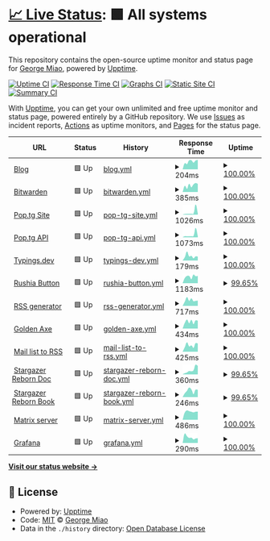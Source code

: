 # [📈 Live Status](https://status.miao.dev): <!--live status--> **🟩 All systems operational**

This repository contains the open-source uptime monitor and status page for [George Miao](miao.dev), powered by [Upptime](https://github.com/upptime/upptime).

[![Uptime CI](https://github.com/George-Miao/upptime/workflows/Uptime%20CI/badge.svg)](https://github.com/George-Miao/upptime/actions?query=workflow%3A%22Uptime+CI%22)
[![Response Time CI](https://github.com/George-Miao/upptime/workflows/Response%20Time%20CI/badge.svg)](https://github.com/George-Miao/upptime/actions?query=workflow%3A%22Response+Time+CI%22)
[![Graphs CI](https://github.com/George-Miao/upptime/workflows/Graphs%20CI/badge.svg)](https://github.com/George-Miao/upptime/actions?query=workflow%3A%22Graphs+CI%22)
[![Static Site CI](https://github.com/George-Miao/upptime/workflows/Static%20Site%20CI/badge.svg)](https://github.com/George-Miao/upptime/actions?query=workflow%3A%22Static+Site+CI%22)
[![Summary CI](https://github.com/George-Miao/upptime/workflows/Summary%20CI/badge.svg)](https://github.com/George-Miao/upptime/actions?query=workflow%3A%22Summary+CI%22)

With [Upptime](https://upptime.js.org), you can get your own unlimited and free uptime monitor and status page, powered entirely by a GitHub repository. We use [Issues](https://github.com/George-Miao/upptime/issues) as incident reports, [Actions](https://github.com/George-Miao/upptime/actions) as uptime monitors, and [Pages](https://status.miao.dev) for the status page.

<!--start: status pages-->
<!-- This summary is generated by Upptime (https://github.com/upptime/upptime) -->
<!-- Do not edit this manually, your changes will be overwritten -->
<!-- prettier-ignore -->
| URL | Status | History | Response Time | Uptime |
| --- | ------ | ------- | ------------- | ------ |
| <img alt="" src="https://favicons.githubusercontent.com/miao.dev" height="13"> [Blog](https://miao.dev) | 🟩 Up | [blog.yml](https://github.com/George-Miao/Upptime/commits/HEAD/history/blog.yml) | <details><summary><img alt="Response time graph" src="./graphs/blog/response-time-week.png" height="20"> 204ms</summary><br><a href="https://status.miao.dev/history/blog"><img alt="Response time 258" src="https://img.shields.io/endpoint?url=https%3A%2F%2Fraw.githubusercontent.com%2FGeorge-Miao%2FUpptime%2FHEAD%2Fapi%2Fblog%2Fresponse-time.json"></a><br><a href="https://status.miao.dev/history/blog"><img alt="24-hour response time 250" src="https://img.shields.io/endpoint?url=https%3A%2F%2Fraw.githubusercontent.com%2FGeorge-Miao%2FUpptime%2FHEAD%2Fapi%2Fblog%2Fresponse-time-day.json"></a><br><a href="https://status.miao.dev/history/blog"><img alt="7-day response time 204" src="https://img.shields.io/endpoint?url=https%3A%2F%2Fraw.githubusercontent.com%2FGeorge-Miao%2FUpptime%2FHEAD%2Fapi%2Fblog%2Fresponse-time-week.json"></a><br><a href="https://status.miao.dev/history/blog"><img alt="30-day response time 209" src="https://img.shields.io/endpoint?url=https%3A%2F%2Fraw.githubusercontent.com%2FGeorge-Miao%2FUpptime%2FHEAD%2Fapi%2Fblog%2Fresponse-time-month.json"></a><br><a href="https://status.miao.dev/history/blog"><img alt="1-year response time 257" src="https://img.shields.io/endpoint?url=https%3A%2F%2Fraw.githubusercontent.com%2FGeorge-Miao%2FUpptime%2FHEAD%2Fapi%2Fblog%2Fresponse-time-year.json"></a></details> | <details><summary><a href="https://status.miao.dev/history/blog">100.00%</a></summary><a href="https://status.miao.dev/history/blog"><img alt="All-time uptime 79.72%" src="https://img.shields.io/endpoint?url=https%3A%2F%2Fraw.githubusercontent.com%2FGeorge-Miao%2FUpptime%2FHEAD%2Fapi%2Fblog%2Fuptime.json"></a><br><a href="https://status.miao.dev/history/blog"><img alt="24-hour uptime 100.00%" src="https://img.shields.io/endpoint?url=https%3A%2F%2Fraw.githubusercontent.com%2FGeorge-Miao%2FUpptime%2FHEAD%2Fapi%2Fblog%2Fuptime-day.json"></a><br><a href="https://status.miao.dev/history/blog"><img alt="7-day uptime 100.00%" src="https://img.shields.io/endpoint?url=https%3A%2F%2Fraw.githubusercontent.com%2FGeorge-Miao%2FUpptime%2FHEAD%2Fapi%2Fblog%2Fuptime-week.json"></a><br><a href="https://status.miao.dev/history/blog"><img alt="30-day uptime 100.00%" src="https://img.shields.io/endpoint?url=https%3A%2F%2Fraw.githubusercontent.com%2FGeorge-Miao%2FUpptime%2FHEAD%2Fapi%2Fblog%2Fuptime-month.json"></a><br><a href="https://status.miao.dev/history/blog"><img alt="1-year uptime 79.72%" src="https://img.shields.io/endpoint?url=https%3A%2F%2Fraw.githubusercontent.com%2FGeorge-Miao%2FUpptime%2FHEAD%2Fapi%2Fblog%2Fuptime-year.json"></a></details>
| <img alt="" src="https://favicons.githubusercontent.com/bitwarden.miao.dev" height="13"> [Bitwarden](https://bitwarden.miao.dev) | 🟩 Up | [bitwarden.yml](https://github.com/George-Miao/Upptime/commits/HEAD/history/bitwarden.yml) | <details><summary><img alt="Response time graph" src="./graphs/bitwarden/response-time-week.png" height="20"> 385ms</summary><br><a href="https://status.miao.dev/history/bitwarden"><img alt="Response time 278" src="https://img.shields.io/endpoint?url=https%3A%2F%2Fraw.githubusercontent.com%2FGeorge-Miao%2FUpptime%2FHEAD%2Fapi%2Fbitwarden%2Fresponse-time.json"></a><br><a href="https://status.miao.dev/history/bitwarden"><img alt="24-hour response time 320" src="https://img.shields.io/endpoint?url=https%3A%2F%2Fraw.githubusercontent.com%2FGeorge-Miao%2FUpptime%2FHEAD%2Fapi%2Fbitwarden%2Fresponse-time-day.json"></a><br><a href="https://status.miao.dev/history/bitwarden"><img alt="7-day response time 385" src="https://img.shields.io/endpoint?url=https%3A%2F%2Fraw.githubusercontent.com%2FGeorge-Miao%2FUpptime%2FHEAD%2Fapi%2Fbitwarden%2Fresponse-time-week.json"></a><br><a href="https://status.miao.dev/history/bitwarden"><img alt="30-day response time 350" src="https://img.shields.io/endpoint?url=https%3A%2F%2Fraw.githubusercontent.com%2FGeorge-Miao%2FUpptime%2FHEAD%2Fapi%2Fbitwarden%2Fresponse-time-month.json"></a><br><a href="https://status.miao.dev/history/bitwarden"><img alt="1-year response time 277" src="https://img.shields.io/endpoint?url=https%3A%2F%2Fraw.githubusercontent.com%2FGeorge-Miao%2FUpptime%2FHEAD%2Fapi%2Fbitwarden%2Fresponse-time-year.json"></a></details> | <details><summary><a href="https://status.miao.dev/history/bitwarden">100.00%</a></summary><a href="https://status.miao.dev/history/bitwarden"><img alt="All-time uptime 95.26%" src="https://img.shields.io/endpoint?url=https%3A%2F%2Fraw.githubusercontent.com%2FGeorge-Miao%2FUpptime%2FHEAD%2Fapi%2Fbitwarden%2Fuptime.json"></a><br><a href="https://status.miao.dev/history/bitwarden"><img alt="24-hour uptime 100.00%" src="https://img.shields.io/endpoint?url=https%3A%2F%2Fraw.githubusercontent.com%2FGeorge-Miao%2FUpptime%2FHEAD%2Fapi%2Fbitwarden%2Fuptime-day.json"></a><br><a href="https://status.miao.dev/history/bitwarden"><img alt="7-day uptime 100.00%" src="https://img.shields.io/endpoint?url=https%3A%2F%2Fraw.githubusercontent.com%2FGeorge-Miao%2FUpptime%2FHEAD%2Fapi%2Fbitwarden%2Fuptime-week.json"></a><br><a href="https://status.miao.dev/history/bitwarden"><img alt="30-day uptime 100.00%" src="https://img.shields.io/endpoint?url=https%3A%2F%2Fraw.githubusercontent.com%2FGeorge-Miao%2FUpptime%2FHEAD%2Fapi%2Fbitwarden%2Fuptime-month.json"></a><br><a href="https://status.miao.dev/history/bitwarden"><img alt="1-year uptime 95.25%" src="https://img.shields.io/endpoint?url=https%3A%2F%2Fraw.githubusercontent.com%2FGeorge-Miao%2FUpptime%2FHEAD%2Fapi%2Fbitwarden%2Fuptime-year.json"></a></details>
| <img alt="" src="https://favicons.githubusercontent.com/www.pop.tg" height="13"> [Pop.tg Site](https://www.pop.tg) | 🟩 Up | [pop-tg-site.yml](https://github.com/George-Miao/Upptime/commits/HEAD/history/pop-tg-site.yml) | <details><summary><img alt="Response time graph" src="./graphs/pop-tg-site/response-time-week.png" height="20"> 1026ms</summary><br><a href="https://status.miao.dev/history/pop-tg-site"><img alt="Response time 755" src="https://img.shields.io/endpoint?url=https%3A%2F%2Fraw.githubusercontent.com%2FGeorge-Miao%2FUpptime%2FHEAD%2Fapi%2Fpop-tg-site%2Fresponse-time.json"></a><br><a href="https://status.miao.dev/history/pop-tg-site"><img alt="24-hour response time 277" src="https://img.shields.io/endpoint?url=https%3A%2F%2Fraw.githubusercontent.com%2FGeorge-Miao%2FUpptime%2FHEAD%2Fapi%2Fpop-tg-site%2Fresponse-time-day.json"></a><br><a href="https://status.miao.dev/history/pop-tg-site"><img alt="7-day response time 1026" src="https://img.shields.io/endpoint?url=https%3A%2F%2Fraw.githubusercontent.com%2FGeorge-Miao%2FUpptime%2FHEAD%2Fapi%2Fpop-tg-site%2Fresponse-time-week.json"></a><br><a href="https://status.miao.dev/history/pop-tg-site"><img alt="30-day response time 557" src="https://img.shields.io/endpoint?url=https%3A%2F%2Fraw.githubusercontent.com%2FGeorge-Miao%2FUpptime%2FHEAD%2Fapi%2Fpop-tg-site%2Fresponse-time-month.json"></a><br><a href="https://status.miao.dev/history/pop-tg-site"><img alt="1-year response time 761" src="https://img.shields.io/endpoint?url=https%3A%2F%2Fraw.githubusercontent.com%2FGeorge-Miao%2FUpptime%2FHEAD%2Fapi%2Fpop-tg-site%2Fresponse-time-year.json"></a></details> | <details><summary><a href="https://status.miao.dev/history/pop-tg-site">100.00%</a></summary><a href="https://status.miao.dev/history/pop-tg-site"><img alt="All-time uptime 99.95%" src="https://img.shields.io/endpoint?url=https%3A%2F%2Fraw.githubusercontent.com%2FGeorge-Miao%2FUpptime%2FHEAD%2Fapi%2Fpop-tg-site%2Fuptime.json"></a><br><a href="https://status.miao.dev/history/pop-tg-site"><img alt="24-hour uptime 100.00%" src="https://img.shields.io/endpoint?url=https%3A%2F%2Fraw.githubusercontent.com%2FGeorge-Miao%2FUpptime%2FHEAD%2Fapi%2Fpop-tg-site%2Fuptime-day.json"></a><br><a href="https://status.miao.dev/history/pop-tg-site"><img alt="7-day uptime 100.00%" src="https://img.shields.io/endpoint?url=https%3A%2F%2Fraw.githubusercontent.com%2FGeorge-Miao%2FUpptime%2FHEAD%2Fapi%2Fpop-tg-site%2Fuptime-week.json"></a><br><a href="https://status.miao.dev/history/pop-tg-site"><img alt="30-day uptime 100.00%" src="https://img.shields.io/endpoint?url=https%3A%2F%2Fraw.githubusercontent.com%2FGeorge-Miao%2FUpptime%2FHEAD%2Fapi%2Fpop-tg-site%2Fuptime-month.json"></a><br><a href="https://status.miao.dev/history/pop-tg-site"><img alt="1-year uptime 99.95%" src="https://img.shields.io/endpoint?url=https%3A%2F%2Fraw.githubusercontent.com%2FGeorge-Miao%2FUpptime%2FHEAD%2Fapi%2Fpop-tg-site%2Fuptime-year.json"></a></details>
| <img alt="" src="https://favicons.githubusercontent.com/pop.tg" height="13"> [Pop.tg API](https://pop.tg/api/v2/get_record) | 🟩 Up | [pop-tg-api.yml](https://github.com/George-Miao/Upptime/commits/HEAD/history/pop-tg-api.yml) | <details><summary><img alt="Response time graph" src="./graphs/pop-tg-api/response-time-week.png" height="20"> 1073ms</summary><br><a href="https://status.miao.dev/history/pop-tg-api"><img alt="Response time 661" src="https://img.shields.io/endpoint?url=https%3A%2F%2Fraw.githubusercontent.com%2FGeorge-Miao%2FUpptime%2FHEAD%2Fapi%2Fpop-tg-api%2Fresponse-time.json"></a><br><a href="https://status.miao.dev/history/pop-tg-api"><img alt="24-hour response time 483" src="https://img.shields.io/endpoint?url=https%3A%2F%2Fraw.githubusercontent.com%2FGeorge-Miao%2FUpptime%2FHEAD%2Fapi%2Fpop-tg-api%2Fresponse-time-day.json"></a><br><a href="https://status.miao.dev/history/pop-tg-api"><img alt="7-day response time 1073" src="https://img.shields.io/endpoint?url=https%3A%2F%2Fraw.githubusercontent.com%2FGeorge-Miao%2FUpptime%2FHEAD%2Fapi%2Fpop-tg-api%2Fresponse-time-week.json"></a><br><a href="https://status.miao.dev/history/pop-tg-api"><img alt="30-day response time 863" src="https://img.shields.io/endpoint?url=https%3A%2F%2Fraw.githubusercontent.com%2FGeorge-Miao%2FUpptime%2FHEAD%2Fapi%2Fpop-tg-api%2Fresponse-time-month.json"></a><br><a href="https://status.miao.dev/history/pop-tg-api"><img alt="1-year response time 669" src="https://img.shields.io/endpoint?url=https%3A%2F%2Fraw.githubusercontent.com%2FGeorge-Miao%2FUpptime%2FHEAD%2Fapi%2Fpop-tg-api%2Fresponse-time-year.json"></a></details> | <details><summary><a href="https://status.miao.dev/history/pop-tg-api">100.00%</a></summary><a href="https://status.miao.dev/history/pop-tg-api"><img alt="All-time uptime 99.98%" src="https://img.shields.io/endpoint?url=https%3A%2F%2Fraw.githubusercontent.com%2FGeorge-Miao%2FUpptime%2FHEAD%2Fapi%2Fpop-tg-api%2Fuptime.json"></a><br><a href="https://status.miao.dev/history/pop-tg-api"><img alt="24-hour uptime 100.00%" src="https://img.shields.io/endpoint?url=https%3A%2F%2Fraw.githubusercontent.com%2FGeorge-Miao%2FUpptime%2FHEAD%2Fapi%2Fpop-tg-api%2Fuptime-day.json"></a><br><a href="https://status.miao.dev/history/pop-tg-api"><img alt="7-day uptime 100.00%" src="https://img.shields.io/endpoint?url=https%3A%2F%2Fraw.githubusercontent.com%2FGeorge-Miao%2FUpptime%2FHEAD%2Fapi%2Fpop-tg-api%2Fuptime-week.json"></a><br><a href="https://status.miao.dev/history/pop-tg-api"><img alt="30-day uptime 100.00%" src="https://img.shields.io/endpoint?url=https%3A%2F%2Fraw.githubusercontent.com%2FGeorge-Miao%2FUpptime%2FHEAD%2Fapi%2Fpop-tg-api%2Fuptime-month.json"></a><br><a href="https://status.miao.dev/history/pop-tg-api"><img alt="1-year uptime 99.98%" src="https://img.shields.io/endpoint?url=https%3A%2F%2Fraw.githubusercontent.com%2FGeorge-Miao%2FUpptime%2FHEAD%2Fapi%2Fpop-tg-api%2Fuptime-year.json"></a></details>
| <img alt="" src="https://favicons.githubusercontent.com/typings.dev" height="13"> [Typings.dev](https://typings.dev) | 🟩 Up | [typings-dev.yml](https://github.com/George-Miao/Upptime/commits/HEAD/history/typings-dev.yml) | <details><summary><img alt="Response time graph" src="./graphs/typings-dev/response-time-week.png" height="20"> 179ms</summary><br><a href="https://status.miao.dev/history/typings-dev"><img alt="Response time 149" src="https://img.shields.io/endpoint?url=https%3A%2F%2Fraw.githubusercontent.com%2FGeorge-Miao%2FUpptime%2FHEAD%2Fapi%2Ftypings-dev%2Fresponse-time.json"></a><br><a href="https://status.miao.dev/history/typings-dev"><img alt="24-hour response time 175" src="https://img.shields.io/endpoint?url=https%3A%2F%2Fraw.githubusercontent.com%2FGeorge-Miao%2FUpptime%2FHEAD%2Fapi%2Ftypings-dev%2Fresponse-time-day.json"></a><br><a href="https://status.miao.dev/history/typings-dev"><img alt="7-day response time 179" src="https://img.shields.io/endpoint?url=https%3A%2F%2Fraw.githubusercontent.com%2FGeorge-Miao%2FUpptime%2FHEAD%2Fapi%2Ftypings-dev%2Fresponse-time-week.json"></a><br><a href="https://status.miao.dev/history/typings-dev"><img alt="30-day response time 155" src="https://img.shields.io/endpoint?url=https%3A%2F%2Fraw.githubusercontent.com%2FGeorge-Miao%2FUpptime%2FHEAD%2Fapi%2Ftypings-dev%2Fresponse-time-month.json"></a><br><a href="https://status.miao.dev/history/typings-dev"><img alt="1-year response time 149" src="https://img.shields.io/endpoint?url=https%3A%2F%2Fraw.githubusercontent.com%2FGeorge-Miao%2FUpptime%2FHEAD%2Fapi%2Ftypings-dev%2Fresponse-time-year.json"></a></details> | <details><summary><a href="https://status.miao.dev/history/typings-dev">100.00%</a></summary><a href="https://status.miao.dev/history/typings-dev"><img alt="All-time uptime 100.00%" src="https://img.shields.io/endpoint?url=https%3A%2F%2Fraw.githubusercontent.com%2FGeorge-Miao%2FUpptime%2FHEAD%2Fapi%2Ftypings-dev%2Fuptime.json"></a><br><a href="https://status.miao.dev/history/typings-dev"><img alt="24-hour uptime 100.00%" src="https://img.shields.io/endpoint?url=https%3A%2F%2Fraw.githubusercontent.com%2FGeorge-Miao%2FUpptime%2FHEAD%2Fapi%2Ftypings-dev%2Fuptime-day.json"></a><br><a href="https://status.miao.dev/history/typings-dev"><img alt="7-day uptime 100.00%" src="https://img.shields.io/endpoint?url=https%3A%2F%2Fraw.githubusercontent.com%2FGeorge-Miao%2FUpptime%2FHEAD%2Fapi%2Ftypings-dev%2Fuptime-week.json"></a><br><a href="https://status.miao.dev/history/typings-dev"><img alt="30-day uptime 100.00%" src="https://img.shields.io/endpoint?url=https%3A%2F%2Fraw.githubusercontent.com%2FGeorge-Miao%2FUpptime%2FHEAD%2Fapi%2Ftypings-dev%2Fuptime-month.json"></a><br><a href="https://status.miao.dev/history/typings-dev"><img alt="1-year uptime 100.00%" src="https://img.shields.io/endpoint?url=https%3A%2F%2Fraw.githubusercontent.com%2FGeorge-Miao%2FUpptime%2FHEAD%2Fapi%2Ftypings-dev%2Fuptime-year.json"></a></details>
| <img alt="" src="https://favicons.githubusercontent.com/rushia.moe" height="13"> [Rushia Button](https://rushia.moe) | 🟩 Up | [rushia-button.yml](https://github.com/George-Miao/Upptime/commits/HEAD/history/rushia-button.yml) | <details><summary><img alt="Response time graph" src="./graphs/rushia-button/response-time-week.png" height="20"> 1183ms</summary><br><a href="https://status.miao.dev/history/rushia-button"><img alt="Response time 564" src="https://img.shields.io/endpoint?url=https%3A%2F%2Fraw.githubusercontent.com%2FGeorge-Miao%2FUpptime%2FHEAD%2Fapi%2Frushia-button%2Fresponse-time.json"></a><br><a href="https://status.miao.dev/history/rushia-button"><img alt="24-hour response time 2743" src="https://img.shields.io/endpoint?url=https%3A%2F%2Fraw.githubusercontent.com%2FGeorge-Miao%2FUpptime%2FHEAD%2Fapi%2Frushia-button%2Fresponse-time-day.json"></a><br><a href="https://status.miao.dev/history/rushia-button"><img alt="7-day response time 1183" src="https://img.shields.io/endpoint?url=https%3A%2F%2Fraw.githubusercontent.com%2FGeorge-Miao%2FUpptime%2FHEAD%2Fapi%2Frushia-button%2Fresponse-time-week.json"></a><br><a href="https://status.miao.dev/history/rushia-button"><img alt="30-day response time 897" src="https://img.shields.io/endpoint?url=https%3A%2F%2Fraw.githubusercontent.com%2FGeorge-Miao%2FUpptime%2FHEAD%2Fapi%2Frushia-button%2Fresponse-time-month.json"></a><br><a href="https://status.miao.dev/history/rushia-button"><img alt="1-year response time 571" src="https://img.shields.io/endpoint?url=https%3A%2F%2Fraw.githubusercontent.com%2FGeorge-Miao%2FUpptime%2FHEAD%2Fapi%2Frushia-button%2Fresponse-time-year.json"></a></details> | <details><summary><a href="https://status.miao.dev/history/rushia-button">99.65%</a></summary><a href="https://status.miao.dev/history/rushia-button"><img alt="All-time uptime 99.95%" src="https://img.shields.io/endpoint?url=https%3A%2F%2Fraw.githubusercontent.com%2FGeorge-Miao%2FUpptime%2FHEAD%2Fapi%2Frushia-button%2Fuptime.json"></a><br><a href="https://status.miao.dev/history/rushia-button"><img alt="24-hour uptime 97.53%" src="https://img.shields.io/endpoint?url=https%3A%2F%2Fraw.githubusercontent.com%2FGeorge-Miao%2FUpptime%2FHEAD%2Fapi%2Frushia-button%2Fuptime-day.json"></a><br><a href="https://status.miao.dev/history/rushia-button"><img alt="7-day uptime 99.65%" src="https://img.shields.io/endpoint?url=https%3A%2F%2Fraw.githubusercontent.com%2FGeorge-Miao%2FUpptime%2FHEAD%2Fapi%2Frushia-button%2Fuptime-week.json"></a><br><a href="https://status.miao.dev/history/rushia-button"><img alt="30-day uptime 99.92%" src="https://img.shields.io/endpoint?url=https%3A%2F%2Fraw.githubusercontent.com%2FGeorge-Miao%2FUpptime%2FHEAD%2Fapi%2Frushia-button%2Fuptime-month.json"></a><br><a href="https://status.miao.dev/history/rushia-button"><img alt="1-year uptime 99.95%" src="https://img.shields.io/endpoint?url=https%3A%2F%2Fraw.githubusercontent.com%2FGeorge-Miao%2FUpptime%2FHEAD%2Fapi%2Frushia-button%2Fuptime-year.json"></a></details>
| <img alt="" src="https://favicons.githubusercontent.com/rss.miao.dev" height="13"> [RSS generator](https://rss.miao.dev/bili/article/123) | 🟩 Up | [rss-generator.yml](https://github.com/George-Miao/Upptime/commits/HEAD/history/rss-generator.yml) | <details><summary><img alt="Response time graph" src="./graphs/rss-generator/response-time-week.png" height="20"> 717ms</summary><br><a href="https://status.miao.dev/history/rss-generator"><img alt="Response time 1299" src="https://img.shields.io/endpoint?url=https%3A%2F%2Fraw.githubusercontent.com%2FGeorge-Miao%2FUpptime%2FHEAD%2Fapi%2Frss-generator%2Fresponse-time.json"></a><br><a href="https://status.miao.dev/history/rss-generator"><img alt="24-hour response time 803" src="https://img.shields.io/endpoint?url=https%3A%2F%2Fraw.githubusercontent.com%2FGeorge-Miao%2FUpptime%2FHEAD%2Fapi%2Frss-generator%2Fresponse-time-day.json"></a><br><a href="https://status.miao.dev/history/rss-generator"><img alt="7-day response time 717" src="https://img.shields.io/endpoint?url=https%3A%2F%2Fraw.githubusercontent.com%2FGeorge-Miao%2FUpptime%2FHEAD%2Fapi%2Frss-generator%2Fresponse-time-week.json"></a><br><a href="https://status.miao.dev/history/rss-generator"><img alt="30-day response time 801" src="https://img.shields.io/endpoint?url=https%3A%2F%2Fraw.githubusercontent.com%2FGeorge-Miao%2FUpptime%2FHEAD%2Fapi%2Frss-generator%2Fresponse-time-month.json"></a><br><a href="https://status.miao.dev/history/rss-generator"><img alt="1-year response time 1306" src="https://img.shields.io/endpoint?url=https%3A%2F%2Fraw.githubusercontent.com%2FGeorge-Miao%2FUpptime%2FHEAD%2Fapi%2Frss-generator%2Fresponse-time-year.json"></a></details> | <details><summary><a href="https://status.miao.dev/history/rss-generator">100.00%</a></summary><a href="https://status.miao.dev/history/rss-generator"><img alt="All-time uptime 95.33%" src="https://img.shields.io/endpoint?url=https%3A%2F%2Fraw.githubusercontent.com%2FGeorge-Miao%2FUpptime%2FHEAD%2Fapi%2Frss-generator%2Fuptime.json"></a><br><a href="https://status.miao.dev/history/rss-generator"><img alt="24-hour uptime 100.00%" src="https://img.shields.io/endpoint?url=https%3A%2F%2Fraw.githubusercontent.com%2FGeorge-Miao%2FUpptime%2FHEAD%2Fapi%2Frss-generator%2Fuptime-day.json"></a><br><a href="https://status.miao.dev/history/rss-generator"><img alt="7-day uptime 100.00%" src="https://img.shields.io/endpoint?url=https%3A%2F%2Fraw.githubusercontent.com%2FGeorge-Miao%2FUpptime%2FHEAD%2Fapi%2Frss-generator%2Fuptime-week.json"></a><br><a href="https://status.miao.dev/history/rss-generator"><img alt="30-day uptime 100.00%" src="https://img.shields.io/endpoint?url=https%3A%2F%2Fraw.githubusercontent.com%2FGeorge-Miao%2FUpptime%2FHEAD%2Fapi%2Frss-generator%2Fuptime-month.json"></a><br><a href="https://status.miao.dev/history/rss-generator"><img alt="1-year uptime 95.24%" src="https://img.shields.io/endpoint?url=https%3A%2F%2Fraw.githubusercontent.com%2FGeorge-Miao%2FUpptime%2FHEAD%2Fapi%2Frss-generator%2Fuptime-year.json"></a></details>
| <img alt="" src="https://favicons.githubusercontent.com/golden-axe.fly.dev" height="13"> [Golden Axe](https://golden-axe.fly.dev/health) | 🟩 Up | [golden-axe.yml](https://github.com/George-Miao/Upptime/commits/HEAD/history/golden-axe.yml) | <details><summary><img alt="Response time graph" src="./graphs/golden-axe/response-time-week.png" height="20"> 434ms</summary><br><a href="https://status.miao.dev/history/golden-axe"><img alt="Response time 479" src="https://img.shields.io/endpoint?url=https%3A%2F%2Fraw.githubusercontent.com%2FGeorge-Miao%2FUpptime%2FHEAD%2Fapi%2Fgolden-axe%2Fresponse-time.json"></a><br><a href="https://status.miao.dev/history/golden-axe"><img alt="24-hour response time 504" src="https://img.shields.io/endpoint?url=https%3A%2F%2Fraw.githubusercontent.com%2FGeorge-Miao%2FUpptime%2FHEAD%2Fapi%2Fgolden-axe%2Fresponse-time-day.json"></a><br><a href="https://status.miao.dev/history/golden-axe"><img alt="7-day response time 434" src="https://img.shields.io/endpoint?url=https%3A%2F%2Fraw.githubusercontent.com%2FGeorge-Miao%2FUpptime%2FHEAD%2Fapi%2Fgolden-axe%2Fresponse-time-week.json"></a><br><a href="https://status.miao.dev/history/golden-axe"><img alt="30-day response time 465" src="https://img.shields.io/endpoint?url=https%3A%2F%2Fraw.githubusercontent.com%2FGeorge-Miao%2FUpptime%2FHEAD%2Fapi%2Fgolden-axe%2Fresponse-time-month.json"></a><br><a href="https://status.miao.dev/history/golden-axe"><img alt="1-year response time 479" src="https://img.shields.io/endpoint?url=https%3A%2F%2Fraw.githubusercontent.com%2FGeorge-Miao%2FUpptime%2FHEAD%2Fapi%2Fgolden-axe%2Fresponse-time-year.json"></a></details> | <details><summary><a href="https://status.miao.dev/history/golden-axe">100.00%</a></summary><a href="https://status.miao.dev/history/golden-axe"><img alt="All-time uptime 98.99%" src="https://img.shields.io/endpoint?url=https%3A%2F%2Fraw.githubusercontent.com%2FGeorge-Miao%2FUpptime%2FHEAD%2Fapi%2Fgolden-axe%2Fuptime.json"></a><br><a href="https://status.miao.dev/history/golden-axe"><img alt="24-hour uptime 100.00%" src="https://img.shields.io/endpoint?url=https%3A%2F%2Fraw.githubusercontent.com%2FGeorge-Miao%2FUpptime%2FHEAD%2Fapi%2Fgolden-axe%2Fuptime-day.json"></a><br><a href="https://status.miao.dev/history/golden-axe"><img alt="7-day uptime 100.00%" src="https://img.shields.io/endpoint?url=https%3A%2F%2Fraw.githubusercontent.com%2FGeorge-Miao%2FUpptime%2FHEAD%2Fapi%2Fgolden-axe%2Fuptime-week.json"></a><br><a href="https://status.miao.dev/history/golden-axe"><img alt="30-day uptime 100.00%" src="https://img.shields.io/endpoint?url=https%3A%2F%2Fraw.githubusercontent.com%2FGeorge-Miao%2FUpptime%2FHEAD%2Fapi%2Fgolden-axe%2Fuptime-month.json"></a><br><a href="https://status.miao.dev/history/golden-axe"><img alt="1-year uptime 98.99%" src="https://img.shields.io/endpoint?url=https%3A%2F%2Fraw.githubusercontent.com%2FGeorge-Miao%2FUpptime%2FHEAD%2Fapi%2Fgolden-axe%2Fuptime-year.json"></a></details>
| <img alt="" src="https://favicons.githubusercontent.com/rss.miao.do" height="13"> [Mail list to RSS](https://rss.miao.do/health) | 🟩 Up | [mail-list-to-rss.yml](https://github.com/George-Miao/Upptime/commits/HEAD/history/mail-list-to-rss.yml) | <details><summary><img alt="Response time graph" src="./graphs/mail-list-to-rss/response-time-week.png" height="20"> 425ms</summary><br><a href="https://status.miao.dev/history/mail-list-to-rss"><img alt="Response time 472" src="https://img.shields.io/endpoint?url=https%3A%2F%2Fraw.githubusercontent.com%2FGeorge-Miao%2FUpptime%2FHEAD%2Fapi%2Fmail-list-to-rss%2Fresponse-time.json"></a><br><a href="https://status.miao.dev/history/mail-list-to-rss"><img alt="24-hour response time 543" src="https://img.shields.io/endpoint?url=https%3A%2F%2Fraw.githubusercontent.com%2FGeorge-Miao%2FUpptime%2FHEAD%2Fapi%2Fmail-list-to-rss%2Fresponse-time-day.json"></a><br><a href="https://status.miao.dev/history/mail-list-to-rss"><img alt="7-day response time 425" src="https://img.shields.io/endpoint?url=https%3A%2F%2Fraw.githubusercontent.com%2FGeorge-Miao%2FUpptime%2FHEAD%2Fapi%2Fmail-list-to-rss%2Fresponse-time-week.json"></a><br><a href="https://status.miao.dev/history/mail-list-to-rss"><img alt="30-day response time 456" src="https://img.shields.io/endpoint?url=https%3A%2F%2Fraw.githubusercontent.com%2FGeorge-Miao%2FUpptime%2FHEAD%2Fapi%2Fmail-list-to-rss%2Fresponse-time-month.json"></a><br><a href="https://status.miao.dev/history/mail-list-to-rss"><img alt="1-year response time 472" src="https://img.shields.io/endpoint?url=https%3A%2F%2Fraw.githubusercontent.com%2FGeorge-Miao%2FUpptime%2FHEAD%2Fapi%2Fmail-list-to-rss%2Fresponse-time-year.json"></a></details> | <details><summary><a href="https://status.miao.dev/history/mail-list-to-rss">100.00%</a></summary><a href="https://status.miao.dev/history/mail-list-to-rss"><img alt="All-time uptime 99.99%" src="https://img.shields.io/endpoint?url=https%3A%2F%2Fraw.githubusercontent.com%2FGeorge-Miao%2FUpptime%2FHEAD%2Fapi%2Fmail-list-to-rss%2Fuptime.json"></a><br><a href="https://status.miao.dev/history/mail-list-to-rss"><img alt="24-hour uptime 100.00%" src="https://img.shields.io/endpoint?url=https%3A%2F%2Fraw.githubusercontent.com%2FGeorge-Miao%2FUpptime%2FHEAD%2Fapi%2Fmail-list-to-rss%2Fuptime-day.json"></a><br><a href="https://status.miao.dev/history/mail-list-to-rss"><img alt="7-day uptime 100.00%" src="https://img.shields.io/endpoint?url=https%3A%2F%2Fraw.githubusercontent.com%2FGeorge-Miao%2FUpptime%2FHEAD%2Fapi%2Fmail-list-to-rss%2Fuptime-week.json"></a><br><a href="https://status.miao.dev/history/mail-list-to-rss"><img alt="30-day uptime 100.00%" src="https://img.shields.io/endpoint?url=https%3A%2F%2Fraw.githubusercontent.com%2FGeorge-Miao%2FUpptime%2FHEAD%2Fapi%2Fmail-list-to-rss%2Fuptime-month.json"></a><br><a href="https://status.miao.dev/history/mail-list-to-rss"><img alt="1-year uptime 99.99%" src="https://img.shields.io/endpoint?url=https%3A%2F%2Fraw.githubusercontent.com%2FGeorge-Miao%2FUpptime%2FHEAD%2Fapi%2Fmail-list-to-rss%2Fuptime-year.json"></a></details>
| <img alt="" src="https://favicons.githubusercontent.com/doc.stargazer.sh" height="13"> [Stargazer Reborn Doc](https://doc.stargazer.sh/) | 🟩 Up | [stargazer-reborn-doc.yml](https://github.com/George-Miao/Upptime/commits/HEAD/history/stargazer-reborn-doc.yml) | <details><summary><img alt="Response time graph" src="./graphs/stargazer-reborn-doc/response-time-week.png" height="20"> 360ms</summary><br><a href="https://status.miao.dev/history/stargazer-reborn-doc"><img alt="Response time 453" src="https://img.shields.io/endpoint?url=https%3A%2F%2Fraw.githubusercontent.com%2FGeorge-Miao%2FUpptime%2FHEAD%2Fapi%2Fstargazer-reborn-doc%2Fresponse-time.json"></a><br><a href="https://status.miao.dev/history/stargazer-reborn-doc"><img alt="24-hour response time 244" src="https://img.shields.io/endpoint?url=https%3A%2F%2Fraw.githubusercontent.com%2FGeorge-Miao%2FUpptime%2FHEAD%2Fapi%2Fstargazer-reborn-doc%2Fresponse-time-day.json"></a><br><a href="https://status.miao.dev/history/stargazer-reborn-doc"><img alt="7-day response time 360" src="https://img.shields.io/endpoint?url=https%3A%2F%2Fraw.githubusercontent.com%2FGeorge-Miao%2FUpptime%2FHEAD%2Fapi%2Fstargazer-reborn-doc%2Fresponse-time-week.json"></a><br><a href="https://status.miao.dev/history/stargazer-reborn-doc"><img alt="30-day response time 453" src="https://img.shields.io/endpoint?url=https%3A%2F%2Fraw.githubusercontent.com%2FGeorge-Miao%2FUpptime%2FHEAD%2Fapi%2Fstargazer-reborn-doc%2Fresponse-time-month.json"></a><br><a href="https://status.miao.dev/history/stargazer-reborn-doc"><img alt="1-year response time 453" src="https://img.shields.io/endpoint?url=https%3A%2F%2Fraw.githubusercontent.com%2FGeorge-Miao%2FUpptime%2FHEAD%2Fapi%2Fstargazer-reborn-doc%2Fresponse-time-year.json"></a></details> | <details><summary><a href="https://status.miao.dev/history/stargazer-reborn-doc">99.65%</a></summary><a href="https://status.miao.dev/history/stargazer-reborn-doc"><img alt="All-time uptime 99.91%" src="https://img.shields.io/endpoint?url=https%3A%2F%2Fraw.githubusercontent.com%2FGeorge-Miao%2FUpptime%2FHEAD%2Fapi%2Fstargazer-reborn-doc%2Fuptime.json"></a><br><a href="https://status.miao.dev/history/stargazer-reborn-doc"><img alt="24-hour uptime 97.53%" src="https://img.shields.io/endpoint?url=https%3A%2F%2Fraw.githubusercontent.com%2FGeorge-Miao%2FUpptime%2FHEAD%2Fapi%2Fstargazer-reborn-doc%2Fuptime-day.json"></a><br><a href="https://status.miao.dev/history/stargazer-reborn-doc"><img alt="7-day uptime 99.65%" src="https://img.shields.io/endpoint?url=https%3A%2F%2Fraw.githubusercontent.com%2FGeorge-Miao%2FUpptime%2FHEAD%2Fapi%2Fstargazer-reborn-doc%2Fuptime-week.json"></a><br><a href="https://status.miao.dev/history/stargazer-reborn-doc"><img alt="30-day uptime 99.84%" src="https://img.shields.io/endpoint?url=https%3A%2F%2Fraw.githubusercontent.com%2FGeorge-Miao%2FUpptime%2FHEAD%2Fapi%2Fstargazer-reborn-doc%2Fuptime-month.json"></a><br><a href="https://status.miao.dev/history/stargazer-reborn-doc"><img alt="1-year uptime 99.91%" src="https://img.shields.io/endpoint?url=https%3A%2F%2Fraw.githubusercontent.com%2FGeorge-Miao%2FUpptime%2FHEAD%2Fapi%2Fstargazer-reborn-doc%2Fuptime-year.json"></a></details>
| <img alt="" src="https://favicons.githubusercontent.com/book.stargazer.sh" height="13"> [Stargazer Reborn Book](https://book.stargazer.sh/) | 🟩 Up | [stargazer-reborn-book.yml](https://github.com/George-Miao/Upptime/commits/HEAD/history/stargazer-reborn-book.yml) | <details><summary><img alt="Response time graph" src="./graphs/stargazer-reborn-book/response-time-week.png" height="20"> 246ms</summary><br><a href="https://status.miao.dev/history/stargazer-reborn-book"><img alt="Response time 338" src="https://img.shields.io/endpoint?url=https%3A%2F%2Fraw.githubusercontent.com%2FGeorge-Miao%2FUpptime%2FHEAD%2Fapi%2Fstargazer-reborn-book%2Fresponse-time.json"></a><br><a href="https://status.miao.dev/history/stargazer-reborn-book"><img alt="24-hour response time 282" src="https://img.shields.io/endpoint?url=https%3A%2F%2Fraw.githubusercontent.com%2FGeorge-Miao%2FUpptime%2FHEAD%2Fapi%2Fstargazer-reborn-book%2Fresponse-time-day.json"></a><br><a href="https://status.miao.dev/history/stargazer-reborn-book"><img alt="7-day response time 246" src="https://img.shields.io/endpoint?url=https%3A%2F%2Fraw.githubusercontent.com%2FGeorge-Miao%2FUpptime%2FHEAD%2Fapi%2Fstargazer-reborn-book%2Fresponse-time-week.json"></a><br><a href="https://status.miao.dev/history/stargazer-reborn-book"><img alt="30-day response time 423" src="https://img.shields.io/endpoint?url=https%3A%2F%2Fraw.githubusercontent.com%2FGeorge-Miao%2FUpptime%2FHEAD%2Fapi%2Fstargazer-reborn-book%2Fresponse-time-month.json"></a><br><a href="https://status.miao.dev/history/stargazer-reborn-book"><img alt="1-year response time 338" src="https://img.shields.io/endpoint?url=https%3A%2F%2Fraw.githubusercontent.com%2FGeorge-Miao%2FUpptime%2FHEAD%2Fapi%2Fstargazer-reborn-book%2Fresponse-time-year.json"></a></details> | <details><summary><a href="https://status.miao.dev/history/stargazer-reborn-book">99.65%</a></summary><a href="https://status.miao.dev/history/stargazer-reborn-book"><img alt="All-time uptime 99.91%" src="https://img.shields.io/endpoint?url=https%3A%2F%2Fraw.githubusercontent.com%2FGeorge-Miao%2FUpptime%2FHEAD%2Fapi%2Fstargazer-reborn-book%2Fuptime.json"></a><br><a href="https://status.miao.dev/history/stargazer-reborn-book"><img alt="24-hour uptime 97.53%" src="https://img.shields.io/endpoint?url=https%3A%2F%2Fraw.githubusercontent.com%2FGeorge-Miao%2FUpptime%2FHEAD%2Fapi%2Fstargazer-reborn-book%2Fuptime-day.json"></a><br><a href="https://status.miao.dev/history/stargazer-reborn-book"><img alt="7-day uptime 99.65%" src="https://img.shields.io/endpoint?url=https%3A%2F%2Fraw.githubusercontent.com%2FGeorge-Miao%2FUpptime%2FHEAD%2Fapi%2Fstargazer-reborn-book%2Fuptime-week.json"></a><br><a href="https://status.miao.dev/history/stargazer-reborn-book"><img alt="30-day uptime 99.84%" src="https://img.shields.io/endpoint?url=https%3A%2F%2Fraw.githubusercontent.com%2FGeorge-Miao%2FUpptime%2FHEAD%2Fapi%2Fstargazer-reborn-book%2Fuptime-month.json"></a><br><a href="https://status.miao.dev/history/stargazer-reborn-book"><img alt="1-year uptime 99.91%" src="https://img.shields.io/endpoint?url=https%3A%2F%2Fraw.githubusercontent.com%2FGeorge-Miao%2FUpptime%2FHEAD%2Fapi%2Fstargazer-reborn-book%2Fuptime-year.json"></a></details>
| <img alt="" src="https://favicons.githubusercontent.com/matrix.miao.dev" height="13"> [Matrix server](https://matrix.miao.dev/_matrix/client/versions) | 🟩 Up | [matrix-server.yml](https://github.com/George-Miao/Upptime/commits/HEAD/history/matrix-server.yml) | <details><summary><img alt="Response time graph" src="./graphs/matrix-server/response-time-week.png" height="20"> 486ms</summary><br><a href="https://status.miao.dev/history/matrix-server"><img alt="Response time 478" src="https://img.shields.io/endpoint?url=https%3A%2F%2Fraw.githubusercontent.com%2FGeorge-Miao%2FUpptime%2FHEAD%2Fapi%2Fmatrix-server%2Fresponse-time.json"></a><br><a href="https://status.miao.dev/history/matrix-server"><img alt="24-hour response time 495" src="https://img.shields.io/endpoint?url=https%3A%2F%2Fraw.githubusercontent.com%2FGeorge-Miao%2FUpptime%2FHEAD%2Fapi%2Fmatrix-server%2Fresponse-time-day.json"></a><br><a href="https://status.miao.dev/history/matrix-server"><img alt="7-day response time 486" src="https://img.shields.io/endpoint?url=https%3A%2F%2Fraw.githubusercontent.com%2FGeorge-Miao%2FUpptime%2FHEAD%2Fapi%2Fmatrix-server%2Fresponse-time-week.json"></a><br><a href="https://status.miao.dev/history/matrix-server"><img alt="30-day response time 480" src="https://img.shields.io/endpoint?url=https%3A%2F%2Fraw.githubusercontent.com%2FGeorge-Miao%2FUpptime%2FHEAD%2Fapi%2Fmatrix-server%2Fresponse-time-month.json"></a><br><a href="https://status.miao.dev/history/matrix-server"><img alt="1-year response time 478" src="https://img.shields.io/endpoint?url=https%3A%2F%2Fraw.githubusercontent.com%2FGeorge-Miao%2FUpptime%2FHEAD%2Fapi%2Fmatrix-server%2Fresponse-time-year.json"></a></details> | <details><summary><a href="https://status.miao.dev/history/matrix-server">100.00%</a></summary><a href="https://status.miao.dev/history/matrix-server"><img alt="All-time uptime 100.00%" src="https://img.shields.io/endpoint?url=https%3A%2F%2Fraw.githubusercontent.com%2FGeorge-Miao%2FUpptime%2FHEAD%2Fapi%2Fmatrix-server%2Fuptime.json"></a><br><a href="https://status.miao.dev/history/matrix-server"><img alt="24-hour uptime 100.00%" src="https://img.shields.io/endpoint?url=https%3A%2F%2Fraw.githubusercontent.com%2FGeorge-Miao%2FUpptime%2FHEAD%2Fapi%2Fmatrix-server%2Fuptime-day.json"></a><br><a href="https://status.miao.dev/history/matrix-server"><img alt="7-day uptime 100.00%" src="https://img.shields.io/endpoint?url=https%3A%2F%2Fraw.githubusercontent.com%2FGeorge-Miao%2FUpptime%2FHEAD%2Fapi%2Fmatrix-server%2Fuptime-week.json"></a><br><a href="https://status.miao.dev/history/matrix-server"><img alt="30-day uptime 100.00%" src="https://img.shields.io/endpoint?url=https%3A%2F%2Fraw.githubusercontent.com%2FGeorge-Miao%2FUpptime%2FHEAD%2Fapi%2Fmatrix-server%2Fuptime-month.json"></a><br><a href="https://status.miao.dev/history/matrix-server"><img alt="1-year uptime 100.00%" src="https://img.shields.io/endpoint?url=https%3A%2F%2Fraw.githubusercontent.com%2FGeorge-Miao%2FUpptime%2FHEAD%2Fapi%2Fmatrix-server%2Fuptime-year.json"></a></details>
| <img alt="" src="https://favicons.githubusercontent.com/grafana.miao.dev" height="13"> [Grafana](https://grafana.miao.dev/api/health) | 🟩 Up | [grafana.yml](https://github.com/George-Miao/Upptime/commits/HEAD/history/grafana.yml) | <details><summary><img alt="Response time graph" src="./graphs/grafana/response-time-week.png" height="20"> 290ms</summary><br><a href="https://status.miao.dev/history/grafana"><img alt="Response time 354" src="https://img.shields.io/endpoint?url=https%3A%2F%2Fraw.githubusercontent.com%2FGeorge-Miao%2FUpptime%2FHEAD%2Fapi%2Fgrafana%2Fresponse-time.json"></a><br><a href="https://status.miao.dev/history/grafana"><img alt="24-hour response time 314" src="https://img.shields.io/endpoint?url=https%3A%2F%2Fraw.githubusercontent.com%2FGeorge-Miao%2FUpptime%2FHEAD%2Fapi%2Fgrafana%2Fresponse-time-day.json"></a><br><a href="https://status.miao.dev/history/grafana"><img alt="7-day response time 290" src="https://img.shields.io/endpoint?url=https%3A%2F%2Fraw.githubusercontent.com%2FGeorge-Miao%2FUpptime%2FHEAD%2Fapi%2Fgrafana%2Fresponse-time-week.json"></a><br><a href="https://status.miao.dev/history/grafana"><img alt="30-day response time 334" src="https://img.shields.io/endpoint?url=https%3A%2F%2Fraw.githubusercontent.com%2FGeorge-Miao%2FUpptime%2FHEAD%2Fapi%2Fgrafana%2Fresponse-time-month.json"></a><br><a href="https://status.miao.dev/history/grafana"><img alt="1-year response time 354" src="https://img.shields.io/endpoint?url=https%3A%2F%2Fraw.githubusercontent.com%2FGeorge-Miao%2FUpptime%2FHEAD%2Fapi%2Fgrafana%2Fresponse-time-year.json"></a></details> | <details><summary><a href="https://status.miao.dev/history/grafana">100.00%</a></summary><a href="https://status.miao.dev/history/grafana"><img alt="All-time uptime 99.98%" src="https://img.shields.io/endpoint?url=https%3A%2F%2Fraw.githubusercontent.com%2FGeorge-Miao%2FUpptime%2FHEAD%2Fapi%2Fgrafana%2Fuptime.json"></a><br><a href="https://status.miao.dev/history/grafana"><img alt="24-hour uptime 100.00%" src="https://img.shields.io/endpoint?url=https%3A%2F%2Fraw.githubusercontent.com%2FGeorge-Miao%2FUpptime%2FHEAD%2Fapi%2Fgrafana%2Fuptime-day.json"></a><br><a href="https://status.miao.dev/history/grafana"><img alt="7-day uptime 100.00%" src="https://img.shields.io/endpoint?url=https%3A%2F%2Fraw.githubusercontent.com%2FGeorge-Miao%2FUpptime%2FHEAD%2Fapi%2Fgrafana%2Fuptime-week.json"></a><br><a href="https://status.miao.dev/history/grafana"><img alt="30-day uptime 100.00%" src="https://img.shields.io/endpoint?url=https%3A%2F%2Fraw.githubusercontent.com%2FGeorge-Miao%2FUpptime%2FHEAD%2Fapi%2Fgrafana%2Fuptime-month.json"></a><br><a href="https://status.miao.dev/history/grafana"><img alt="1-year uptime 99.98%" src="https://img.shields.io/endpoint?url=https%3A%2F%2Fraw.githubusercontent.com%2FGeorge-Miao%2FUpptime%2FHEAD%2Fapi%2Fgrafana%2Fuptime-year.json"></a></details>

<!--end: status pages-->

[**Visit our status website →**](https://status.miao.dev)

## 📄 License

- Powered by: [Upptime](https://github.com/upptime/upptime)
- Code: [MIT](./LICENSE) © [George Miao](miao.dev)
- Data in the `./history` directory: [Open Database License](https://opendatacommons.org/licenses/odbl/1-0/)
